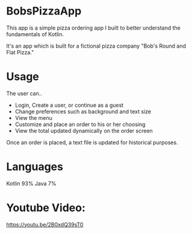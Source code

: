 # BobsPizzaApp
This app is a simple pizza ordering app I built to better understand the fundamentals of Kotlin. 

It's an app which is built for a fictional pizza company "Bob's Round and Flat Pizza." 

# Usage
The user can.. 
  * Login, Create a user, or continue as a guest
  * Change preferences such as background and text size
  * View the menu
  * Customize and place an order to his or her choosing
  * View the total updated dynamically on the order screen

Once an order is placed, a text file is updated for historical purposes. 

# Languages
Kotlin 93%
Java   7%

# Youtube Video:
https://youtu.be/2B0xdQ39sT0
